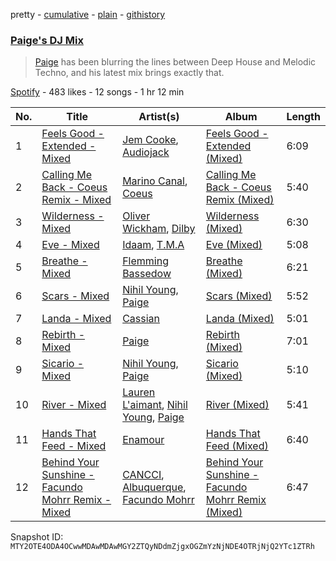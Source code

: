 pretty - [cumulative](/playlists/cumulative/37i9dQZF1DX8xLYXWDEy9Z.md) - [plain](/playlists/plain/37i9dQZF1DX8xLYXWDEy9Z) - [githistory](https://github.githistory.xyz/mackorone/spotify-playlist-archive/blob/main/playlists/plain/37i9dQZF1DX8xLYXWDEy9Z)

### [Paige's DJ Mix](https://open.spotify.com/playlist/37i9dQZF1DX8xLYXWDEy9Z)

> <a href="spotify:artist:4Z99ysbztLlZqmYK3urV7w ">Paige</a> has been blurring the lines between Deep House and Melodic Techno, and his latest mix brings exactly that.

[Spotify](https://open.spotify.com/user/spotify) - 483 likes - 12 songs - 1 hr 12 min

| No. | Title | Artist(s) | Album | Length |
|---|---|---|---|---|
| 1 | [Feels Good \- Extended \- Mixed](https://open.spotify.com/track/4McCim79rwqK3c8YBOcTLc) | [Jem Cooke](https://open.spotify.com/artist/0AkL5tzM3UsDlWak9E0OwH), [Audiojack](https://open.spotify.com/artist/3Uvzk4iffO4mvchgRNJjbs) | [Feels Good \- Extended \(Mixed\)](https://open.spotify.com/album/3P7qxRhoEgVdNDHLlh9cx2) | 6:09 |
| 2 | [Calling Me Back \- Coeus Remix \- Mixed](https://open.spotify.com/track/2XpldGM40dH4mDWi0LxX7i) | [Marino Canal](https://open.spotify.com/artist/6qdVbTc8Uvy0VJyDZbYTd8), [Coeus](https://open.spotify.com/artist/7yibHBJHi3LZD0uvWAdyya) | [Calling Me Back \- Coeus Remix \(Mixed\)](https://open.spotify.com/album/5GnlCZ5Jdet0gS9caAgUwx) | 5:40 |
| 3 | [Wilderness \- Mixed](https://open.spotify.com/track/3LlcBhiwvezIpgazLB4Pu7) | [Oliver Wickham](https://open.spotify.com/artist/4y8pdZfGplAr0ukTdRK6G2), [Dilby](https://open.spotify.com/artist/7gOIcm4Mhn5wiKDUt7vY36) | [Wilderness \(Mixed\)](https://open.spotify.com/album/3RKQpOUtpiRBN87BqOtiHZ) | 6:30 |
| 4 | [Eve \- Mixed](https://open.spotify.com/track/77fTnuJtm4VfDO1c6ulXn1) | [Idaam](https://open.spotify.com/artist/1mVVPs2FfpS6yAF9gUU13P), [T.M.A](https://open.spotify.com/artist/2byiSAqYCxVFaUmm0KxiIe) | [Eve \(Mixed\)](https://open.spotify.com/album/4o9i3syS6Z6avTzSTu6qCA) | 5:08 |
| 5 | [Breathe \- Mixed](https://open.spotify.com/track/3cWm7JnLOLPchNI5LZ2IhS) | [Flemming Bassedow](https://open.spotify.com/artist/5xErRJAqs3cGl6xPiZkfgY) | [Breathe \(Mixed\)](https://open.spotify.com/album/6zlca15L37HGOJDyVHAGcs) | 6:21 |
| 6 | [Scars \- Mixed](https://open.spotify.com/track/29Lsv6qfKY192J3bLWmA4c) | [Nihil Young](https://open.spotify.com/artist/11OUxHFoGgo2NDSdT6YiEC), [Paige](https://open.spotify.com/artist/4Z99ysbztLlZqmYK3urV7w) | [Scars \(Mixed\)](https://open.spotify.com/album/3BXYbSY3LD2DhA4f0DPaAf) | 5:52 |
| 7 | [Landa \- Mixed](https://open.spotify.com/track/3VtGoXMDeZQZsThV9eBQ5v) | [Cassian](https://open.spotify.com/artist/1ChtRJ3f4rbv4vtz87i6CD) | [Landa \(Mixed\)](https://open.spotify.com/album/5wkNQVk4cTxdD16s6qFt8b) | 5:01 |
| 8 | [Rebirth \- Mixed](https://open.spotify.com/track/0g3j3C9wCr7YWLoghrCxJF) | [Paige](https://open.spotify.com/artist/4Z99ysbztLlZqmYK3urV7w) | [Rebirth \(Mixed\)](https://open.spotify.com/album/3O0FezsHCnPeVjrQbbZWqp) | 7:01 |
| 9 | [Sicario \- Mixed](https://open.spotify.com/track/1J54FCubZwv01IKVnSN1P4) | [Nihil Young](https://open.spotify.com/artist/11OUxHFoGgo2NDSdT6YiEC), [Paige](https://open.spotify.com/artist/4Z99ysbztLlZqmYK3urV7w) | [Sicario \(Mixed\)](https://open.spotify.com/album/2oFCjtTOw1S9u0rhoC8fXE) | 5:10 |
| 10 | [River \- Mixed](https://open.spotify.com/track/7IeKgUfuMUb6JwgqjDaLQD) | [Lauren L'aimant](https://open.spotify.com/artist/2M2QzPADSybcVig2CBTcFJ), [Nihil Young](https://open.spotify.com/artist/11OUxHFoGgo2NDSdT6YiEC), [Paige](https://open.spotify.com/artist/4Z99ysbztLlZqmYK3urV7w) | [River \(Mixed\)](https://open.spotify.com/album/7erK7O4BEw2qeYQNzhrRTi) | 5:41 |
| 11 | [Hands That Feed \- Mixed](https://open.spotify.com/track/7f5VzFz4QVZrvPSEDUbJN5) | [Enamour](https://open.spotify.com/artist/6D1PUSzHf2Z4jTFIdhjJoO) | [Hands That Feed \(Mixed\)](https://open.spotify.com/album/43U3SbuF0wFsM6h4lvI2Pc) | 6:40 |
| 12 | [Behind Your Sunshine \- Facundo Mohrr Remix \- Mixed](https://open.spotify.com/track/6rRHL7F2VttqwcUy74Qp9o) | [CANCCI](https://open.spotify.com/artist/5TaCW5DMvQfTGPaLICe9Kh), [Albuquerque](https://open.spotify.com/artist/7npq1RotbnBCKCudTHPtD0), [Facundo Mohrr](https://open.spotify.com/artist/5oX3Dbh7rf6ZSNnMdt9giF) | [Behind Your Sunshine \- Facundo Mohrr Remix \(Mixed\)](https://open.spotify.com/album/1M9kPkj4bw9HxT6yE1aaxM) | 6:47 |

Snapshot ID: `MTY2OTE4ODA4OCwwMDAwMDAwMGY2ZTQyNDdmZjgxOGZmYzNjNDE4OTRjNjQ2YTc1ZTRh`
